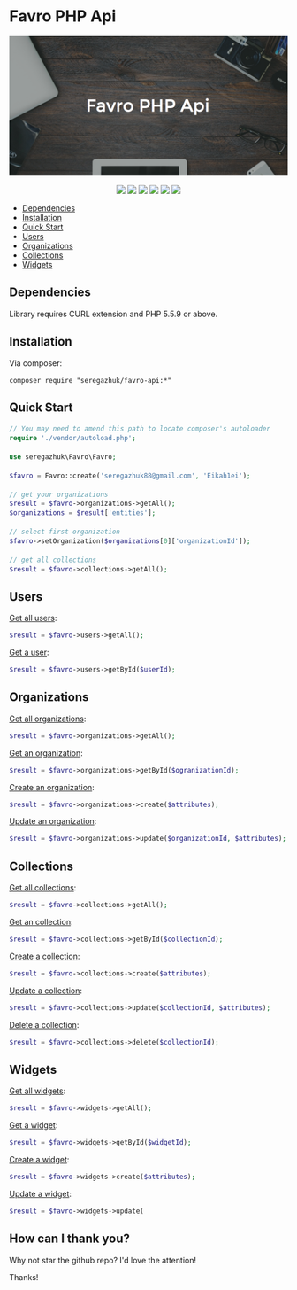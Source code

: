# Favro PHP Api

<p align="center">
    <img src="logo.png" alt="Favro PHP Api">
</p>

<p align="center">
<a href="https://travis-ci.org/seregazhuk/php-favro-api"><img src="https://travis-ci.org/seregazhuk/php-favro-api.svg?branch=master"></a>
<a href="https://scrutinizer-ci.com/g/seregazhuk/php-favro-api/?branch=master"><img src="https://scrutinizer-ci.com/g/seregazhuk/php-favro-api/badges/quality-score.png?b=master"></a>
<a href="https://codeclimate.com/github/seregazhuk/php-favro-api"><img src="https://codeclimate.com/github/seregazhuk/php-favro-api/badges/gpa.svg" /></a>
<a href="https://codeclimate.com/github/seregazhuk/php-favro-api/coverage"><img src="https://codeclimate.com/github/seregazhuk/php-favro-api/badges/coverage.svg" /></a>
<a href="https://packagist.org/packages/seregazhuk/favro-api"><img src="https://poser.pugx.org/seregazhuk/favro-api/v/stable"></a>
<a href="https://packagist.org/packages/seregazhuk/favro-api"><img src="https://poser.pugx.org/seregazhuk/favro-api/downloads"></a>
</p>

- [Dependencies](#dependencies)
- [Installation](#installation)
- [Quick Start](#quick-start)
- [Users](#users)
- [Organizations](#organizations)
- [Collections](#collections)
- [Widgets](#widgets)

## Dependencies
Library requires CURL extension and PHP 5.5.9 or above.

## Installation
Via composer:
```
composer require "seregazhuk/favro-api:*"
```

## Quick Start

```php 
// You may need to amend this path to locate composer's autoloader
require './vendor/autoload.php';

use seregazhuk\Favro\Favro;

$favro = Favro::create('seregazhuk88@gmail.com', 'Eikah1ei');

// get your organizations
$result = $favro->organizations->getAll();
$organizations = $result['entities'];

// select first organization
$favro->setOrganization($organizations[0]['organizationId']);

// get all collections
$result = $favro->collections->getAll();
```

## Users

[Get all users](https://favro.com/developer/#get-all-users):
```php
$result = $favro->users->getAll();
```

[Get a user](https://favro.com/developer/#get-a-user):
```php
$result = $favro->users->getById($userId);
```

## Organizations

[Get all organizations](https://favro.com/developer/#get-all-organizations):
```php
$result = $favro->organizations->getAll();
```

[Get an organization](https://favro.com/developer/#get-an-organization):
```php
$result = $favro->organizations->getById($ogranizationId);
```

[Create an organization](https://favro.com/developer/#create-an-organization):
```php
$result = $favro->organizations->create($attributes);
```

[Update an organization](https://favro.com/developer/#update-an-organization):
```php
$result = $favro->organizations->update($organizationId, $attributes);
```

## Collections

[Get all collections](https://favro.com/developer/#get-all-collections):
```php
$result = $favro->collections->getAll();
```

[Get an collection](https://favro.com/developer/#get-a-collection):
```php
$result = $favro->collections->getById($collectionId);
```

[Create a collection](https://favro.com/developer/#create-a-collection):
```php
$result = $favro->collections->create($attributes);
```

[Update a collection](https://favro.com/developer/#update-a-collection):
```php
$result = $favro->collections->update($collectionId, $attributes);
```

[Delete a collection](https://favro.com/developer/#delete-a-collection):
```php
$result = $favro->collections->delete($collectionId);
```

## Widgets
[Get all widgets](https://favro.com/developer/#get-all-widgets):
```php
$result = $favro->widgets->getAll();
```

[Get a widget](https://favro.com/developer/#get-a-widget):
```php
$result = $favro->widgets->getById($widgetId);
```

[Create a widget](https://favro.com/developer/#create-a-widget):
```php
$result = $favro->widgets->create($attributes); 
```

[Update a widget](https://favro.com/developer/#update-a-widget):
```php
$result = $favro->widgets->update(
```

## How can I thank you?
Why not star the github repo? I'd love the attention!

Thanks! 